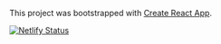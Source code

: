 This project was bootstrapped with [Create React App](https://github.com/facebook/create-react-app).

[![Netlify Status](https://api.netlify.com/api/v1/badges/eec8afb6-78d9-43c4-b5af-5f168c2a8562/deploy-status)](https://app.netlify.com/sites/rawn-evernote/deploys)
